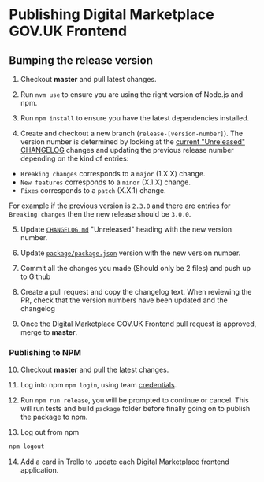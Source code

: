 # Publishing Digital Marketplace GOV.UK Frontend

## Bumping the release version

1. Checkout **master** and pull latest changes.

2. Run `nvm use` to ensure you are using the right version of Node.js and npm.

3. Run `npm install` to ensure you have the latest dependencies installed.

4. Create and checkout a new branch (`release-[version-number]`).
  The version number is determined by looking at the [current "Unreleased" CHANGELOG](../CHANGELOG.md) changes and updating the previous release number depending on the kind of entries:

  - `Breaking changes` corresponds to a `major` (1.X.X) change.
  - `New features` corresponds to a `minor` (X.1.X) change.
  - `Fixes` corresponds to a `patch` (X.X.1) change.

  For example if the previous version is `2.3.0` and there are entries for `Breaking changes` then the new release should be `3.0.0`.

5. Update [`CHANGELOG.md`](../CHANGELOG.md) "Unreleased" heading with the new version number.

6. Update [`package/package.json`](../package/package.json) version with the new version number.

7. Commit all the changes you made (Should only be 2 files) and push up to Github

8. Create a pull request and copy the changelog text.
   When reviewing the PR, check that the version numbers have been updated and the changelog

9. Once the Digital Marketplace GOV.UK Frontend pull request is approved, merge to **master**.

###  Publishing to NPM

10. Checkout **master** and pull the latest changes.

11. Log into npm `npm login`, using team [credentials](https://github.com/alphagov/digitalmarketplace-credentials/tree/master/pass/npmjs.org).

12. Run `npm run release`, you will be prompted to continue or cancel. This will run tests and build `package` folder before finally going on to publish the package to npm.

13. Log out from npm
```bash
npm logout
```

14. Add a card in Trello to update each Digital Marketplace frontend application.
